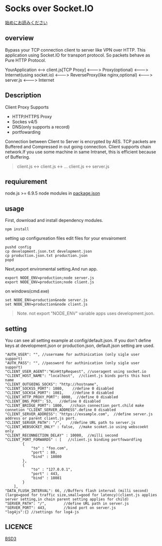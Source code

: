 # Socks over Socket.IO

[始めにお読みください](ReadMe_Jp.md "ReadMe_Jp")

## overview

Bypass your TCP connection client to server like VPN over HTTP.
This application using Socket.IO for transport protocol. So packets behave as Pure HTTP Protocol.

YourApplication <--> client.js[TCP Proxy] <---> Proxy(optional) <---> Internet(using socket.io) <---> ReverseProxy(like nginx,optional) <---> server.js <---> Internet

## Description

Client Proxy Supports
* HTTP/HTTPS Proxy
* Sockes v4/5
* DNS(only supports a record)
* portfowarding

Connection between Client to Server is encrypted by AES.
TCP packets are Buffered and Compressed in out going connection.
Client supports chain network.If you use some machine in same Intranet, this is efficient because of Buffering.

> client.js <-> client.js <-> ... client.js <-> server.js

## requiurement

node.js >= 6.9.5
node modules in [package.json](package.json)

## usage

First, download and install dependency modules.

```
npm install
```

setting up configureation files
edit files for your envairoment

```
pushd config
cp development.json.txt development.json
cp production.json.txt production.json
popd
```

Next,export enviromental setting.And run app.

```
export NODE_ENV=production;node server.js
export NODE_ENV=production;node client.js
```

on windows(cmd.exe)

```
set NODE_ENV=production&node server.js
set NODE_ENV=production&node client.js
```

> Note. not export "NODE_ENV" variable apps uses development.json.

## setting

You can see all setting example at config/default.json. If you don't define keys at development.json or production.json, default.json setting are used.

```
"AUTH_USER": "", //username for authinication (only sigle user support)
"AUTH_PASS": "", //password for authinication (only sigle user support)
"CLIENT_USER_AGENT":"WinHttpRequest", //useragent using socket.io
"CLIENT_HOST_NAME": "localhost",  //client.js binds ports this host name
"CLIENT_OUTGOING_SOCKS": "http://hostname",
"CLIENT_SOCKS5_PORT": 1080,    //define 0 disabled
"CLIENT_SOCKS4_PORT": 1081,    //define 0 disabled
"CLIENT_HTTP_PROXY_PORT": 8000,  //define 0 disabled
"CLIENT_DNS_PORT": 53,   //define 0 disabled
"CLIENT_BRIDGE_PORT": 1800,   //chain connection port.child make connetion "CLIENT_SERVER_ADDRESS".define 0 disabled
"CLIENT_SERVER_ADDRESS": "https://exsample.com",  //define server.js address or parent client.js port.
"CLIENT_SERVER_PATH": "/",    //define URL path to server.js
"CLIENT_WEBSOCKET_ONLY" : false,  //make scoket.io using webscoekt only
"CLIENT_RECONNECTION_DELAY" : 10000,  //milli second
"CLIENT_PORT_FORWARDS" : [   //client.js binding portfowardfing
        {
            "to" : "foo.com",
            "port" : 80,
            "bind" : 18080
        },
        {
            "to" : "127.0.0.1",
            "port" : 443,
            "bind" : 18081
        }
    ],
"DATA_FLUSH_INTERVAL": 66, //Buffers flash interval (milli second)(large=good for traffic size,small=good for latency)(client.js applies server setting,in chain parent setting applies for child)
"SERVER_PATH": "/",        //define URL path in server.js
"SERVER_PORT": 443, 	   //bind port on server.js
"log4js":{} //settings for log4-js
```

## LICENCE
[BSD3](LICENSE.md "BSD3")
